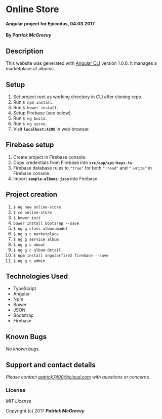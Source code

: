 # Online Store

#### Angular project for Epicodus, 04.03.2017

#### By _**Patrick McGreevy**_


## Description

This website was generated with [Angular CLI](https://github.com/angular/angular-cli) version 1.0.0.
It manages a marketplace of albums.


## Setup
1. Set project root as working directory in CLI after cloning repo.
2. Run `$ npm install`.
3. Run `$ bower install`.
4. Setup Firebase (see below).
5. Run `$ ng build`.
6. Run `$ ng serve`.
7. Visit **`localhost:4200`**  in web browser.


## Firebase setup

1. Create project in Firebase console.
2. Copy credentials from Firebase into **`src/app/api-keys.ts`**.
3. Firebase database rules to `"true"` for both `".read"` and `".write"` in Firebase console.
4. Import **`sample-albums.json`** into Firebase.


## Project creation

1. `$ ng new online-store`
2. `$ cd online-store`
3. `$ bower init`
4. `bower install bootsrap --save`
5. `$ ng g class album.model`
6. `$ ng g c marketplace`
7. `$ ng g service album`
8. `$ ng g c about`
9. `$ ng g c album-detail`
10. `$ npm install angularfire2 firebase --save`
11. `$ ng g c admin`


## Technologies Used

* TypeScript
* Angular
* Npm
* Bower
* JSON
* Bootstrap
* Firebase

## Known Bugs

_No known bugs._


## Support and contact details

_Please contact patrick7490@icloud.com with questions or concerns._


### License

*MIT License*

Copyright (c) 2017 _**Patrick McGreevy**_
